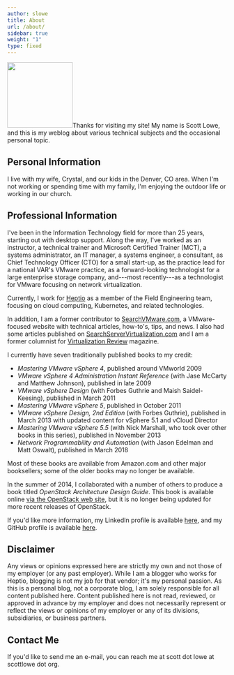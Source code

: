```yaml
---
author: slowe
title: About
url: /about/
sidebar: true
weight: "1"
type: fixed
---
```


<img src="/public/img/slowe-inside-small-02-150x150.png" alt="" title="Scott Lowe" width="150" height="150" />Thanks for visiting my site! My name is Scott Lowe, and this is my weblog about various technical subjects and the occasional personal topic.

## Personal Information

I live with my wife, Crystal, and our kids in the Denver, CO area. When I'm not working or spending time with my family, I'm enjoying the outdoor life or working in our church.

## Professional Information

I've been in the Information Technology field for more than 25 years, starting out with desktop support. Along the way, I've worked as an instructor, a technical trainer and Microsoft Certified Trainer (MCT), a systems administrator, an IT manager, a systems engineer, a consultant, as Chief Technology Officer (CTO) for a small start-up, as the practice lead for a national VAR's VMware practice, as a forward-looking technologist for a large enterprise storage company, and---most recently---as a technologist for VMware focusing on network virtualization.

Currently, I work for [Heptio][6] as a member of the Field Engineering team, focusing on cloud computing, Kubernetes, and related technologies.

In addition, I am a former contributor to [SearchVMware.com][1], a VMware-focused website with technical articles, how-to's, tips, and news. I also had some articles published on [SearchServerVirtualization.com][2] and I am a former columnist for [Virtualization Review][3] magazine.

I currently have seven traditionally published books to my credit:

*   *Mastering VMware vSphere 4*, published around VMworld 2009
*   *VMware vSphere 4 Administration Instant Reference* (with Jase McCarty and Matthew Johnson), published in late 2009
*   *VMware vSphere Design* (with Forbes Guthrie and Maish Saidel-Keesing), published in March 2011
*   *Mastering VMware vSphere 5*, published in October 2011
*   *VMware vSphere Design, 2nd Edition* (with Forbes Guthrie), published in March 2013 with updated content for vSphere 5.1 and vCloud Director
*   *Mastering VMware vSphere 5.5* (with Nick Marshall, who took over other books in this series), published in November 2013
* *Network Programmability and Automation* (with Jason Edelman and Matt Oswalt), published in March 2018

Most of these books are available from Amazon.com and other major booksellers; some of the older books may no longer be available.

In the summer of 2014, I collaborated with a number of others to produce a book titled *OpenStack Architecture Design Guide*. This book is available online [via the OpenStack web site][5], but it is no longer being updated for more recent releases of OpenStack.

If you'd like more information, my LinkedIn profile is available [here][4], and my GitHub profile is available [here][7].

## Disclaimer

Any views or opinions expressed here are strictly my own and not those of my employer (or any past employer). While I am a blogger who works for Heptio, blogging is not my job for that vendor; it's my personal passion. As this is a personal blog, not a corporate blog, I am solely responsible for all content published here. Content published here is not read, reviewed, or approved in advance by my employer and does not necessarily represent or reflect the views or opinions of my employer or any of its divisions, subsidiaries, or business partners.

## Contact Me

If you'd like to send me an e-mail, you can reach me at scott dot lowe at scottlowe dot org.

[1]: http://searchvmware.techtarget.com
[2]: http://searchservervirtualization.techtarget.com
[3]: http://virtualizationreview.com/Home.aspx
[4]: http://www.linkedin.com/in/scottslowe
[5]: http://docs.openstack.org/arch-design/content/
[6]: https://heptio.com/
[7]: https://github.com/scottslowe
